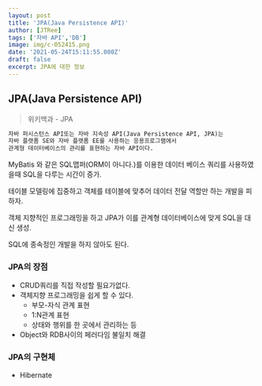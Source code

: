 ```yaml
---
layout: post
title: 'JPA(Java Persistence API)'
author: [JTRee]
tags: ['자바 API','DB']
image: img/c-052415.png
date: '2021-05-24T15:11:55.000Z'
draft: false
excerpt: JPA에 대한 정보
---
```


## JPA(Java Persistence API)

> 위키백과 - JPA

```markdown
자바 퍼시스턴스 API또는 자바 지속성 API(Java Persistence API, JPA)는
자바 플랫폼 SE와 자바 플랫폼 EE를 사용하는 응용프로그램에서 
관계형 데이터베이스의 관리를 표현하는 자바 API이다.
```

MyBatis 와 같은 SQL맵퍼(ORM이 아니다.)를 이용한 데이터 베이스 쿼리를 사용하였을때 SQL을 다루는 시간이 증가.

테이블 모델링에 집중하고 객체를 테이블에 맞추어 데이터 전달 역할만 하는 개발을 피하자.

객체 지향적인 프로그래밍을 하고 JPA가 이를 관계형 데이터베이스에 맞게 SQL을 대신 생성.

SQL에 종속정인 개발을 하지 않아도 된다.

### JPA의 장점

- CRUD쿼리를 직접 작성할 필요가없다.
- 객체지향 프로그래밍을 쉽게 할 수 있다.
  - 부모-자식 관계 표현
  - 1:N관계 표현
  - 상태와 행위를 한 곳에서 관리하는 등
- Object와 RDB사이의 페러다임 불일치 해결

### JPA의 구현체

- Hibernate

